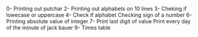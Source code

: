 0- Printing out putchar
2- Printing out alphabets on 10 lines
3- Cheking if lowecase or uppercase
4- Check if alphabet
Checking sign of a number
6- Printing absolute value of integer
7- Print last digit of value
Print every day of the minute of jack bauer
9- Times table
